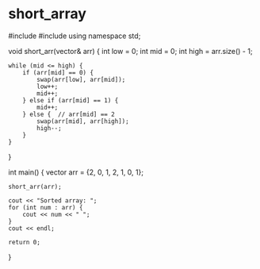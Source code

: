 # short_array
#include <iostream>
#include <vector>
using namespace std;

void short_arr(vector<int>& arr) {
    int low = 0;
    int mid = 0;
    int high = arr.size() - 1;

    while (mid <= high) {
        if (arr[mid] == 0) {
            swap(arr[low], arr[mid]);
            low++;
            mid++;
        } else if (arr[mid] == 1) {
            mid++;
        } else {  // arr[mid] == 2
            swap(arr[mid], arr[high]);
            high--;
        }
    }
}

int main() {
    vector<int> arr = {2, 0, 1, 2, 1, 0, 1};

    short_arr(arr);

    cout << "Sorted array: ";
    for (int num : arr) {
        cout << num << " ";
    }
    cout << endl;

    return 0;
}

